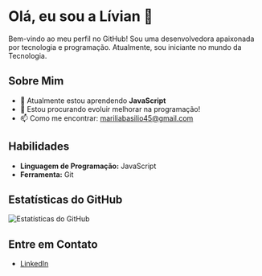 # Olá, eu sou a Lívian 👋

Bem-vindo ao meu perfil no GitHub! Sou uma desenvolvedora apaixonada por tecnologia e programação. Atualmente, sou iniciante no mundo da Tecnologia. 

## Sobre Mim

- 🌱 Atualmente estou aprendendo **JavaScript**
- 👯 Estou procurando evoluir  melhorar na programação!
- 📫 Como me encontrar: [mariliabasilio45@gmail.com](mailto:mariliabasilio45@gmail.com)

## Habilidades

- **Linguagem de Programação:** JavaScript
- **Ferramenta:** Git

<!--
## Projetos em Destaque

-->

## Estatísticas do GitHub

![Estatísticas do GitHub](https://github-readme-stats.vercel.app/api?username=mariliabasilio&show_icons=true&theme=radical)

## Entre em Contato

- [LinkedIn](https://www.linkedin.com/in/getulio-vagner-117341186/)

